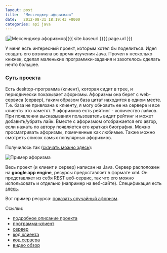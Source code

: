 ```yaml
---
layout: post
title:  "Мессенджер афоризмов"
date:   2012-08-31 18:19:43 +0000
categories: api java
---
```


[![Мессенджер афоризмов](/assets/posts/aphorism-messenger/owl_48x48.png)]({{ site.baseurl }}{{ page.url }})

У меня есть интересный проект, которым хотел бы поделиться. Идея создать его возникла во время изучения Java. Прочел я несколько книжек, сделал маленькие программки-задания и захотелось сделать нечто большее.

<!--more-->

### Суть проекта

Есть desktop-программа (клиент), которая сидит в трее, и периодически показывает афоризмы. Афоризмы она берет с web-сервиса (сервер), таким образом база цитат находится в одном месте. Т.е. база не привязана к клиенту, я могу обновить ее на сервере и все клиенты это заметят. У афоризмов есть рейтинг - количество лайков. При появлении высказывания пользователь видит рейтинг и может добавить/убрать лайк. Вместе с афоризмом отображается его автор, если нажать по автору появляется его краткая биография. Можно просматривать афоризмы, помеченные как любимые. Также можно смотреть список самых популярных афоризмов.

Получилось так ([скачать можно здесь](https://sourceforge.net/projects/bwtclient/)):

![Пример афоризма](/assets/posts/aphorism-messenger/just-aphorism.png)

Весь проект (и клиент и сервер) написан на Java. Сервер расположен на **google app engine**, ресурсы предоставляет в формате xml. Он представляет из себя REST веб-сервис, так что его можно использовать и отдельно (например на веб-сайте). Спецификация есть [здесь](https://bestwisethoughts.appspot.com/).


Вот пример ресурса: [показать случайный афоризм](https://bestwisethoughts.appspot.com/1.0/thought/get/random).


Ссылки:

- [подробное описание проекта](http://freehabr.ru/blog/gotome/2104.html)
- [программа-клиент](http://sourceforge.net/projects/bwtclient/)
- [сервер](http://bestwisethoughts.appspot.com/)
- [код клиента](http://sourceforge.net/p/bwtclient/code/)
- [код сервера](http://sourceforge.net/p/bwtserver/code/)
- [видео обзор](http://www.youtube.com/watch?v=AIJywgQKatY)

